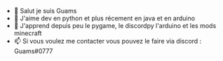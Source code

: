 - 👋 Salut je suis Guams
- 👀 J'aime dev en python et plus récement en java et en arduino
- 🌱 J'apprend depuis peu le pygame, le discordpy l'arduino et les mods minecraft
- 📫 Si vous voulez me contacter vous pouvez le faire via discord : Guams#0777
